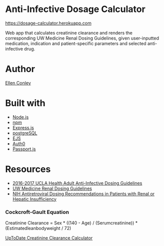 # Anti-Infective Dosage Calculator
https://dosage-calculator.herokuapp.com

Web app that calculates creatinine clearance and renders the corresponding UW Medicine Renal Dosing Guidelines, given user-inputted medication, indication and patient-specific parameters and selected anti-infective drug.

# Author
[Ellen Conley](https://github.com/egconley)

# Built with
* [Node.js](https://nodejs.org/en/)
* [npm](https://www.npmjs.com/)
* [Express.js](https://expressjs.com/)
* [postgreSQL](https://www.postgresql.org/)
* [EJS](https://ejs.co/)
* [Auth0](https://auth0.com/docs/quickstarts)
* [Passport.js](http://www.passportjs.org/docs/)

# Resources
* [2016-2017 UCLA Health Adult Anti-Infective Dosing Guidelines](https://asp.mednet.ucla.edu/files/view/UCLAAdultDosingCard.pdf)
* [UW Medicine Renal Dosing Guidelines](https://occam.uwmedicine.org/antibiotic-reference-kit/uw-medicine-renal-dosing-guidelines/)
* [NIH Antiretroviral Dosing Recommendations in Patients with Renal or Hepatic Insufficiency](https://aidsinfo.nih.gov/guidelines/htmltables/1/7257)

### Cockcroft-Gault Equation
Creatinine Clearance = Sex * ((140 - Age) / (Serumcreatinine)) * (Estimatedleanbodyweight / 72)

[UpToDate Creatinine Clearance Calculator](https://www-uptodate-com.offcampus.lib.washington.edu/contents/calculator-creatinine-clearance-estimate-by-cockcroft-gault-equation-in-adults-and-older-adolescents-age-18-years?search=creatinine%20clearance%20calculator&source=search_result&selectedTitle=1~150&usage_type=default&display_rank=1)
